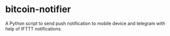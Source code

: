 # bitcoin-notifier
A Python script to send push notification to mobile device and telegram with help of IFTTT notifications.
